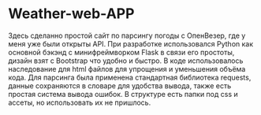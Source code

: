 # Weather-web-APP
Здесь сделанно простой сайт по парсингу погоды с ОпенВезер, где у меня уже были открыты API.
При разработке использовался Python как основной бэкэнд с минифреймворком Flask в связи его простоты, дизайн взят с Bootstrap что удобно и быстро.
В коде использовалось наследование для html файлов для упрощения и уменьшения объёма кода.
Для парсинга была применена стандартная библиотека requests, данные сохраняются в словаре для удобства вывода, также есть простая система вывода ошибок.
В структуре есть папки под css и ассеты, но использовать их не пришлось.
